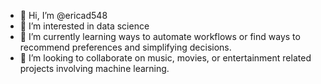 - 👋 Hi, I’m @ericad548
- 👀 I’m interested in data science
- 🌱 I’m currently learning ways to automate workflows or find ways to recommend preferences and simplifying decisions. 
- 💞️ I’m looking to collaborate on music, movies, or entertainment related projects involving machine learning. 


<!---
ericad548/ericad548 is a ✨ special ✨ repository because its `README.md` (this file) appears on your GitHub profile.
You can click the Preview link to take a look at your changes.
--->
